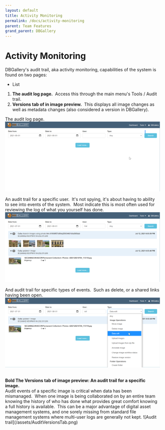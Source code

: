 ```yaml
---
layout: default
title: Activity Monitoring
permalink: /docs/activity-monitoring
parent: Team Features
grand_parent: DBGallery
---
```


# Activity Monitoring

DBGallery's audit trail, aka activity monitoring, capabilities of the system is found on two pages:
- List
1. **The audit log page.**  Access this through the main menu's Tools / Audit trail.
2. **Versions tab of in image preview.**  This displays all image changes as well as metadata changes (also considered a version in DBGallery).  

The audit log page.
![Audit trail](/assets/AuditMainPage.png)

An audit trail for a specific user.  It's not spying, it's about having to ability to see into events of the system.  Most indicate this is most often used for reviewing the log of what you yourself has done.
![Audit trail](/assets/AuditByUser.png)

And audit trail for specific types of events.  Such as delete, or a shared links having been open.
![Audit trail](/assets/AuditByOperation.png)

<br/>
<b>Bold The Versions tab of image preview: An audit trail for a specific image.</b>
<br/>
Audit events of a specific image is critical when data has been mismanaged.  When one image is being collaborated on by an entire team knowing the history of who has done what provides great comfort knowing a full history is available.  This can be a major advantage of digital asset management systems, and one sorely missing from standard file management systems where multi-user logs are generally not kept.
![Audit trail](/assets/AuditVersionsTab.png)
